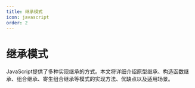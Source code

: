 ```yaml
---
title: 继承模式
icon: javascript
order: 2
---
```


# 继承模式

JavaScript提供了多种实现继承的方式。本文将详细介绍原型继承、构造函数继承、组合继承、寄生组合继承等模式的实现方法、优缺点以及适用场景。

